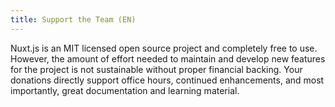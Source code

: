 ```yaml
---
title: Support the Team (EN)
---
```

Nuxt.js is an MIT licensed open source project and completely free to use. However, the amount of effort needed to maintain and develop new features for the project is not sustainable without proper financial backing. Your donations directly support office hours, continued enhancements, and most importantly, great documentation and learning material.
